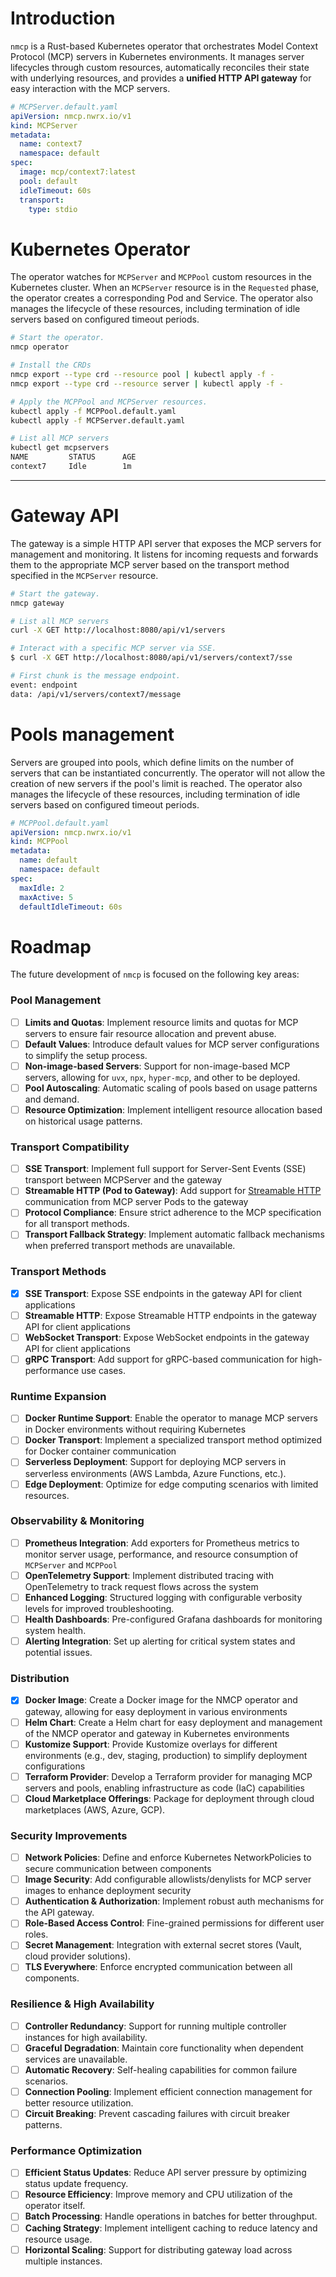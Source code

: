 # Introduction

`nmcp` is a Rust-based Kubernetes operator that orchestrates Model Context Protocol (MCP) servers in Kubernetes environments. It manages server lifecycles through custom resources, automatically reconciles their state with underlying resources, and provides a **unified HTTP API gateway** for easy interaction with the MCP servers.

```yaml
# MCPServer.default.yaml
apiVersion: nmcp.nwrx.io/v1
kind: MCPServer
metadata:
  name: context7
  namespace: default
spec:
  image: mcp/context7:latest
  pool: default
  idleTimeout: 60s
  transport: 
    type: stdio
```

# Kubernetes Operator

The operator watches for `MCPServer` and `MCPPool` custom resources in the Kubernetes cluster. When an `MCPServer` resource is in the `Requested` phase, the operator creates a corresponding Pod and Service. The operator also manages the lifecycle of these resources, including termination of idle servers based on configured timeout periods.

```bash
# Start the operator.
nmcp operator
```

```bash
# Install the CRDs
nmcp export --type crd --resource pool | kubectl apply -f -
nmcp export --type crd --resource server | kubectl apply -f -
```

```bash
# Apply the MCPPool and MCPServer resources.
kubectl apply -f MCPPool.default.yaml
kubectl apply -f MCPServer.default.yaml
```

```bash
# List all MCP servers
kubectl get mcpservers
NAME         STATUS      AGE
context7     Idle        1m
```
---

# Gateway API

The gateway is a simple HTTP API server that exposes the MCP servers for management and monitoring. It listens for incoming requests and forwards them to the appropriate MCP server based on the transport method specified in the `MCPServer` resource.

```bash
# Start the gateway.
nmcp gateway
```

```bash
# List all MCP servers
curl -X GET http://localhost:8080/api/v1/servers
```

```bash
# Interact with a specific MCP server via SSE.
$ curl -X GET http://localhost:8080/api/v1/servers/context7/sse

# First chunk is the message endpoint.
event: endpoint
data: /api/v1/servers/context7/message
```

# Pools management

Servers are grouped into pools, which define limits on the number of servers that can be instantiated concurrently. The operator will not allow the creation of new servers if the pool's limit is reached. The operator also manages the lifecycle of these resources, including termination of idle servers based on configured timeout periods.

```yaml
# MCPPool.default.yaml
apiVersion: nmcp.nwrx.io/v1
kind: MCPPool
metadata:
  name: default
  namespace: default
spec:
  maxIdle: 2
  maxActive: 5
  defaultIdleTimeout: 60s
```

# Roadmap

The future development of `nmcp` is focused on the following key areas:

### Pool Management

- [ ] **Limits and Quotas**: Implement resource limits and quotas for MCP servers to ensure fair resource allocation and prevent abuse.
- [ ] **Default Values**: Introduce default values for MCP server configurations to simplify the setup process.
- [ ] **Non-image-based Servers**: Support for non-image-based MCP servers, allowing for `uvx`, `npx`, `hyper-mcp`, and other to be deployed.
- [ ] **Pool Autoscaling**: Automatic scaling of pools based on usage patterns and demand.
- [ ] **Resource Optimization**: Implement intelligent resource allocation based on historical usage patterns.

### Transport Compatibility
- [ ] **SSE Transport**: Implement full support for Server-Sent Events (SSE) transport between MCPServer and the gateway
- [ ] **Streamable HTTP (Pod to Gateway)**: Add support for [Streamable HTTP](https://modelcontextprotocol.io/specification/2025-03-26/basic/transports#streamable-http) communication from MCP server Pods to the gateway
- [ ] **Protocol Compliance**: Ensure strict adherence to the MCP specification for all transport methods.
- [ ] **Transport Fallback Strategy**: Implement automatic fallback mechanisms when preferred transport methods are unavailable.

### Transport Methods
- [x] **SSE Transport**: Expose SSE endpoints in the gateway API for client applications
- [ ] **Streamable HTTP**: Expose Streamable HTTP endpoints in the gateway API for client applications
- [ ] **WebSocket Transport**: Expose WebSocket endpoints in the gateway API for client applications
- [ ] **gRPC Transport**: Add support for gRPC-based communication for high-performance use cases.

### Runtime Expansion
- [ ] **Docker Runtime Support**: Enable the operator to manage MCP servers in Docker environments without requiring Kubernetes
- [ ] **Docker Transport**: Implement a specialized transport method optimized for Docker container communication
- [ ] **Serverless Deployment**: Support for deploying MCP servers in serverless environments (AWS Lambda, Azure Functions, etc.).
- [ ] **Edge Deployment**: Optimize for edge computing scenarios with limited resources.

### Observability & Monitoring
- [ ] **Prometheus Integration**: Add exporters for Prometheus metrics to monitor server usage, performance, and resource consumption of `MCPServer` and `MCPPool`
- [ ] **OpenTelemetry Support**: Implement distributed tracing with OpenTelemetry to track request flows across the system
- [ ] **Enhanced Logging**: Structured logging with configurable verbosity levels for improved troubleshooting.
- [ ] **Health Dashboards**: Pre-configured Grafana dashboards for monitoring system health.
- [ ] **Alerting Integration**: Set up alerting for critical system states and potential issues.

### Distribution
- [x] **Docker Image**: Create a Docker image for the NMCP operator and gateway, allowing for easy deployment in various environments
- [ ] **Helm Chart**: Create a Helm chart for easy deployment and management of the NMCP operator and gateway in Kubernetes environments
- [ ] **Kustomize Support**: Provide Kustomize overlays for different environments (e.g., dev, staging, production) to simplify deployment configurations
- [ ] **Terraform Provider**: Develop a Terraform provider for managing MCP servers and pools, enabling infrastructure as code (IaC) capabilities
- [ ] **Cloud Marketplace Offerings**: Package for deployment through cloud marketplaces (AWS, Azure, GCP).

### Security Improvements
- [ ] **Network Policies**: Define and enforce Kubernetes NetworkPolicies to secure communication between components
- [ ] **Image Security**: Add configurable allowlists/denylists for MCP server images to enhance deployment security
- [ ] **Authentication & Authorization**: Implement robust auth mechanisms for the API gateway.
- [ ] **Role-Based Access Control**: Fine-grained permissions for different user roles.
- [ ] **Secret Management**: Integration with external secret stores (Vault, cloud provider solutions).
- [ ] **TLS Everywhere**: Enforce encrypted communication between all components.

### Resilience & High Availability
- [ ] **Controller Redundancy**: Support for running multiple controller instances for high availability.
- [ ] **Graceful Degradation**: Maintain core functionality when dependent services are unavailable.
- [ ] **Automatic Recovery**: Self-healing capabilities for common failure scenarios.
- [ ] **Connection Pooling**: Implement efficient connection management for better resource utilization.
- [ ] **Circuit Breaking**: Prevent cascading failures with circuit breaker patterns.

### Performance Optimization
- [ ] **Efficient Status Updates**: Reduce API server pressure by optimizing status update frequency.
- [ ] **Resource Efficiency**: Improve memory and CPU utilization of the operator itself.
- [ ] **Batch Processing**: Handle operations in batches for better throughput.
- [ ] **Caching Strategy**: Implement intelligent caching to reduce latency and resource usage.
- [ ] **Horizontal Scaling**: Support for distributing gateway load across multiple instances.

